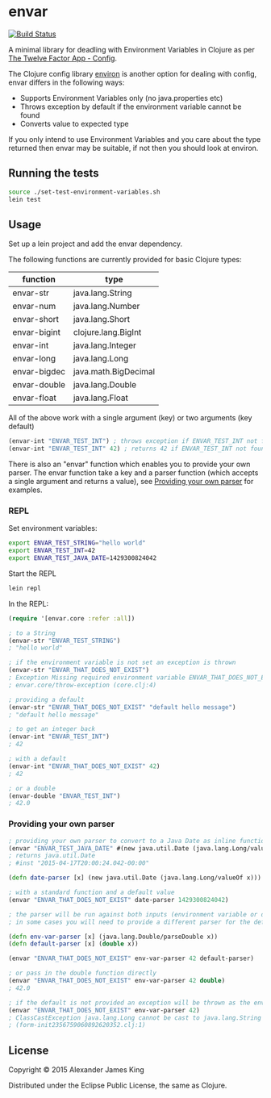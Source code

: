 # envar

[![Build Status](https://travis-ci.org/alexanderjamesking/envar.svg?branch=master)](https://travis-ci.org/alexanderjamesking/envar)

A minimal library for deadling with Environment Variables in Clojure as per [The Twelve Factor App - Config](http://12factor.net/config).

The Clojure config library [environ](https://github.com/weavejester/environ) is another option for dealing with config, envar differs in the following ways:
- Supports Environment Variables only (no java.properties etc)
- Throws exception by default if the environment variable cannot be found
- Converts value to expected type

If you only intend to use Environment Variables and you care about the type returned then envar may be suitable, if not then you should look at environ.

## Running the tests

```bash
source ./set-test-environment-variables.sh
lein test
```

## Usage

Set up a lein project and add the envar dependency.

The following functions are currently provided for basic Clojure types:

| function      | type                 |
| ------------- | -------------------- |
| envar-str     | java.lang.String     |
| envar-num     | java.lang.Number     |
| envar-short   | java.lang.Short      |
| envar-bigint  | clojure.lang.BigInt  |
| envar-int     | java.lang.Integer    |
| envar-long    | java.lang.Long       |
| envar-bigdec  | java.math.BigDecimal |
| envar-double  | java.lang.Double     |
| envar-float   | java.lang.Float      |

All of the above work with a single argument (key) or two arguments (key default) 

```clojure
(envar-int "ENVAR_TEST_INT") ; throws exception if ENVAR_TEST_INT not found
(envar-int "ENVAR_TEST_INT" 42) ; returns 42 if ENVAR_TEST_INT not found
```

There is also an "envar" function which enables you to provide your own parser. The envar function take a key and a parser function (which accepts a single argument and returns a value), see [Providing your own parser](#providing-your-own-parser) for examples.


### REPL

Set environment variables:
```bash
export ENVAR_TEST_STRING="hello world"
export ENVAR_TEST_INT=42
export ENVAR_TEST_JAVA_DATE=1429300824042
```

Start the REPL 
```bash
lein repl
```

In the REPL:
```clojure
(require '[envar.core :refer :all])

; to a String
(envar-str "ENVAR_TEST_STRING")
; "hello world"

; if the environment variable is not set an exception is thrown
(envar-str "ENVAR_THAT_DOES_NOT_EXIST")
; Exception Missing required environment variable ENVAR_THAT_DOES_NOT_EXIST  
; envar.core/throw-exception (core.clj:4)

; providing a default
(envar-str "ENVAR_THAT_DOES_NOT_EXIST" "default hello message")
; "default hello message"

; to get an integer back
(envar-int "ENVAR_TEST_INT")
; 42

; with a default
(envar-int "ENVAR_THAT_DOES_NOT_EXIST" 42)
; 42

; or a double 
(envar-double "ENVAR_TEST_INT")
; 42.0

```
### Providing your own parser

```clojure
; providing your own parser to convert to a Java Date as inline function
(envar "ENVAR_TEST_JAVA_DATE" #(new java.util.Date (java.lang.Long/valueOf %)))
; returns java.util.Date 
; #inst "2015-04-17T20:00:24.042-00:00"

(defn date-parser [x] (new java.util.Date (java.lang.Long/valueOf x)))

; with a standard function and a default value
(envar "ENVAR_THAT_DOES_NOT_EXIST" date-parser 1429300824042)

; the parser will be run against both inputs (environment variable or default value)
; in some cases you will need to provide a different parser for the default value

(defn env-var-parser [x] (java.lang.Double/parseDouble x))
(defn default-parser [x] (double x))

(envar "ENVAR_THAT_DOES_NOT_EXIST" env-var-parser 42 default-parser)

; or pass in the double function directly
(envar "ENVAR_THAT_DOES_NOT_EXIST" env-var-parser 42 double)
; 42.0

; if the default is not provided an exception will be thrown as the env-var-parser is used
(envar "ENVAR_THAT_DOES_NOT_EXIST" env-var-parser 42)
; ClassCastException java.lang.Long cannot be cast to java.lang.String  user/env-var-parser 
; (form-init2356759060892620352.clj:1)
```

## License

Copyright © 2015 Alexander James King

Distributed under the Eclipse Public License, the same as Clojure.
